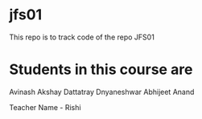 # jfs01
This repo is to track code of the repo JFS01

# Students in this course are

Avinash
Akshay
Dattatray
Dnyaneshwar
Abhijeet
Anand

Teacher Name - Rishi
